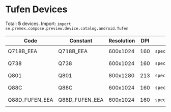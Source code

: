 # Tufen Devices

Total: **5** devices. Import: `import se.premex.compose.preview.device.catalog.android.Tufen`

| Code | Constant | Resolution | DPI | Compose Spec | Preview Usage |
|------|----------|------------|-----|-------------|---------------|
| Q718B_EEA | Q718B_EEA | 600x1024 | 160 | `spec:width=600px,height=1024px,dpi=160` | `@Preview(device = Tufen.Q718B_EEA)` |
| Q738 | Q738 | 600x1024 | 160 | `spec:width=600px,height=1024px,dpi=160` | `@Preview(device = Tufen.Q738)` |
| Q801 | Q801 | 800x1280 | 213 | `spec:width=800px,height=1280px,dpi=213` | `@Preview(device = Tufen.Q801)` |
| Q88C | Q88C | 600x1024 | 160 | `spec:width=600px,height=1024px,dpi=160` | `@Preview(device = Tufen.Q88C)` |
| Q88D_FUFEN_EEA | Q88D_FUFEN_EEA | 600x1024 | 160 | `spec:width=600px,height=1024px,dpi=160` | `@Preview(device = Tufen.Q88D_FUFEN_EEA)` |

<!-- Generated automatically. Do not edit manually. -->
